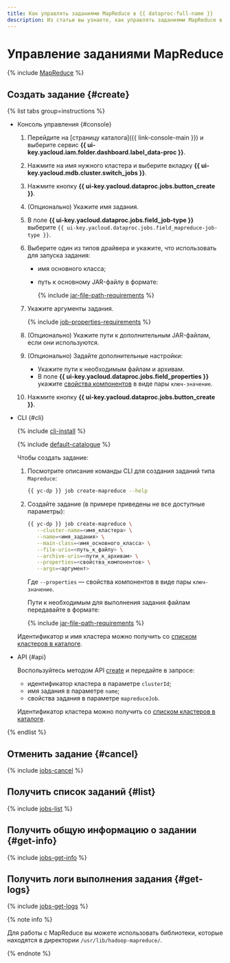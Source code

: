 ```yaml
---
title: Как управлять заданиями MapReduce в {{ dataproc-full-name }}
description: Из статьи вы узнаете, как управлять заданиями MapReduce в {{ dataproc-full-name }}.
---
```


# Управление заданиями MapReduce

{% include [MapReduce](../../_includes/data-processing/mapreduce-intro.md) %}

## Создать задание {#create}

{% list tabs group=instructions %}

- Консоль управления {#console}

    1. Перейдите на [страницу каталога]({{ link-console-main }}) и выберите сервис **{{ ui-key.yacloud.iam.folder.dashboard.label_data-proc }}**.
    1. Нажмите на имя нужного кластера и выберите вкладку **{{ ui-key.yacloud.mdb.cluster.switch_jobs }}**.
    1. Нажмите кнопку **{{ ui-key.yacloud.dataproc.jobs.button_create }}**.
    1. (Опционально) Укажите имя задания.
    1. В поле **{{ ui-key.yacloud.dataproc.jobs.field_job-type }}** выберите `{{ ui-key.yacloud.dataproc.jobs.field_mapreduce-job-type }}`.
    1. Выберите один из типов драйвера и укажите, что использовать для запуска задания:
        * имя основного класса;
        * путь к основному JAR-файлу в формате:

           {% include [jar-file-path-requirements](../../_includes/data-processing/jar-file-path-requirements.md) %}

    1. Укажите аргументы задания.

       {% include [job-properties-requirements](../../_includes/data-processing/job-properties-requirements.md) %}

    1. (Опционально) Укажите пути к дополнительным JAR-файлам, если они используются.
    1. (Опционально) Задайте дополнительные настройки:

        * Укажите пути к необходимым файлам и архивам.
        * В поле **{{ ui-key.yacloud.dataproc.jobs.field_properties }}** укажите [свойства компонентов](../concepts/settings-list.md) в виде пары `ключ-значение`.

    1. Нажмите кнопку **{{ ui-key.yacloud.dataproc.jobs.button_create }}**.

- CLI {#cli}

    {% include [cli-install](../../_includes/cli-install.md) %}

    {% include [default-catalogue](../../_includes/default-catalogue.md) %}

    Чтобы создать задание:

    1. Посмотрите описание команды CLI для создания заданий типа `Mapreduce`:

        ```bash
        {{ yc-dp }} job create-mapreduce --help
        ```

    1. Создайте задание (в примере приведены не все доступные параметры):

        ```bash
        {{ yc-dp }} job create-mapreduce \
           --cluster-name=<имя_кластера> \
           --name=<имя_задания> \
           --main-class=<имя_основного_класса> \
           --file-uris=<путь_к_файлу> \
           --archive-uris=<пути_к_архивам> \
           --properties=<свойства_компонентов> \
           --args=<аргумент>
        ```

        Где `--properties` — свойства компонентов в виде пары `ключ-значение`.

        Пути к необходимым для выполнения задания файлам передавайте в формате:

        {% include [jar-file-path-requirements](../../_includes/data-processing/jar-file-path-requirements.md) %}

    Идентификатор и имя кластера можно получить со [списком кластеров в каталоге](./cluster-list.md#list).

- API {#api}

    Воспользуйтесь методом API [create](../api-ref/Job/create) и передайте в запросе:

    * идентификатор кластера в параметре `clusterId`;
    * имя задания в параметре `name`;
    * свойства задания в параметре `mapreduceJob`.

    Идентификатор кластера можно получить со [списком кластеров в каталоге](./cluster-list.md#list).

{% endlist %}

## Отменить задание {#cancel}

{% include [jobs-cancel](../../_includes/data-processing/jobs-cancel.md) %}

## Получить список заданий {#list}

{% include [jobs-list](../../_includes/data-processing/jobs-list.md) %}

## Получить общую информацию о задании {#get-info}

{% include [jobs-get-info](../../_includes/data-processing/jobs-get-info.md) %}

## Получить логи выполнения задания {#get-logs}

{% include [jobs-get-logs](../../_includes/data-processing/jobs-get-logs.md) %}

{% note info %}

Для работы с MapReduce вы можете использовать библиотеки, которые находятся в директории `/usr/lib/hadoop-mapreduce/`.

{% endnote %}
